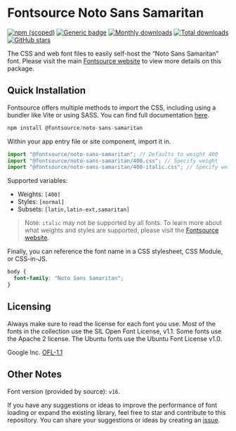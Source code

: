 # Fontsource Noto Sans Samaritan

[![npm (scoped)](https://img.shields.io/npm/v/@fontsource/noto-sans-samaritan?color=brightgreen)](https://www.npmjs.com/package/@fontsource/noto-sans-samaritan) [![Generic badge](https://img.shields.io/badge/fontsource-passing-brightgreen)](https://github.com/fontsource/fontsource) [![Monthly downloads](https://badgen.net/npm/dm/@fontsource/noto-sans-samaritan)](https://github.com/fontsource/fontsource) [![Total downloads](https://badgen.net/npm/dt/@fontsource/noto-sans-samaritan)](https://github.com/fontsource/fontsource) [![GitHub stars](https://img.shields.io/github/stars/fontsource/fontsource.svg?style=social&label=Star)](https://github.com/fontsource/fontsource/stargazers)

The CSS and web font files to easily self-host the “Noto Sans Samaritan” font. Please visit the main [Fontsource website](https://fontsource.org/fonts/noto-sans-samaritan) to view more details on this package.

## Quick Installation

Fontsource offers multiple methods to import the CSS, including using a bundler like Vite or using SASS. You can find full documentation [here](https://fontsource.org/docs/getting-started/introduction).

```javascript
npm install @fontsource/noto-sans-samaritan
```

Within your app entry file or site component, import it in.

```javascript
import "@fontsource/noto-sans-samaritan"; // Defaults to weight 400
import "@fontsource/noto-sans-samaritan/400.css"; // Specify weight
import "@fontsource/noto-sans-samaritan/400-italic.css"; // Specify weight and style
```

Supported variables:
- Weights: `[400]`
- Styles: `[normal]`
- Subsets: `[latin,latin-ext,samaritan]`

> Note: `italic` may not be supported by all fonts. To learn more about what weights and styles are supported, please visit the [Fontsource website](https://fontsource.org/fonts/noto-sans-samaritan).

Finally, you can reference the font name in a CSS stylesheet, CSS Module, or CSS-in-JS.

```css
body {
  font-family: "Noto Sans Samaritan";
}
```

## Licensing
Always make sure to read the license for each font you use. Most of the fonts in the collection use the SIL Open Font License, v1.1. Some fonts use the Apache 2 license. The Ubuntu fonts use the Ubuntu Font License v1.0.

Google Inc.
[OFL-1.1](http://scripts.sil.org/OFL)

## Other Notes
Font version (provided by source): `v16`.

If you have any suggestions or ideas to improve the performance of font loading or expand the existing library, feel free to star and contribute to this repository. You can share your suggestions or ideas by creating an [issue](https://github.com/fontsource/fontsource/issues).